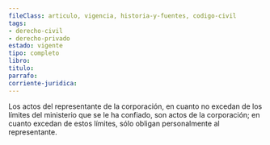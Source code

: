 ```yaml
---
fileClass: articulo, vigencia, historia-y-fuentes, codigo-civil
tags:
- derecho-civil
- derecho-privado
estado: vigente
tipo: completo
libro:
titulo:
parrafo:
corriente-juridica:
---
```

Los actos del representante de la corporación, en cuanto no excedan de los límites del ministerio que se le ha confiado, son actos de la corporación; en cuanto excedan de estos límites, sólo obligan personalmente al representante.